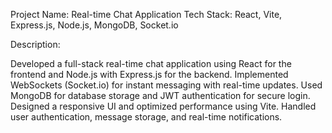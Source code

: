 Project Name: Real-time Chat Application
Tech Stack: React, Vite, Express.js, Node.js, MongoDB, Socket.io

Description:

Developed a full-stack real-time chat application using React for the frontend and Node.js with Express.js for the backend.
Implemented WebSockets (Socket.io) for instant messaging with real-time updates.
Used MongoDB for database storage and JWT authentication for secure login.
Designed a responsive UI and optimized performance using Vite.
Handled user authentication, message storage, and real-time notifications.
